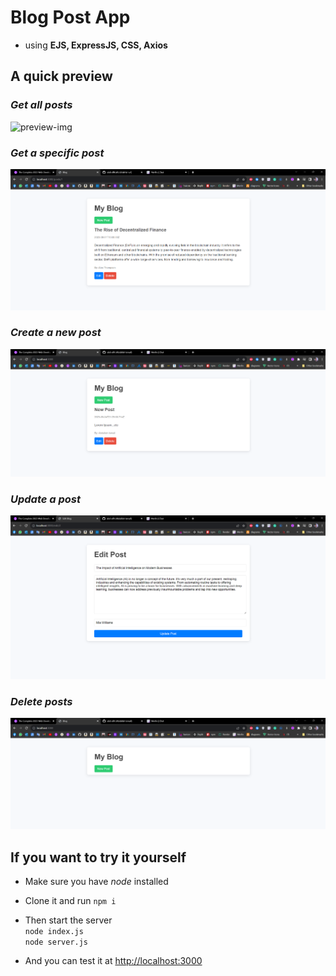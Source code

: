 # Blog Post App

- using **EJS, ExpressJS, CSS, Axios**

## A quick preview  

### _Get all posts_

![preview-img](https://github.com/abd-allh/image-library/assets/123427571/a29f3454-cbca-4613-b52d-1da1a13b38ab)

### _Get a specific post_

![preview-img](/public/images/specific-post.png)

### _Create a new post_

![preview-img](/public/images/new-post.png)

### _Update a post_

![preview-img](/public/images/update-post.png)

### _Delete posts_

![preview-img](/public/images/delete-posts.png)

## If you want to try it yourself

- Make sure you have _node_ installed
- Clone it and run ```npm i```
- Then start the server  
  `node index.js`  
  `node server.js`

- And you can test it at <http://localhost:3000>

